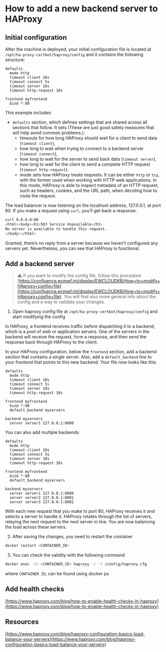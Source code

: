 # How to add a new backend server to HAProxy

## Initial configuration
After the machine is deployed, your initial configuration file is located at `/opt/ha-proxy-certbot/haproxy/config` and it contains the following structure:

```
defaults
  mode http
  timeout client 10s
  timeout connect 5s
  timeout server 10s
  timeout http-request 10s
 
frontend myfrontend
  bind *:80
```

This example includes:

* `defaults` section, which defines settings that are shared across all sections that follow. It sets (These are just good safety measures that will help avoid common problems.):
    * timeouts for how long HAProxy should wait for a client to send data (`timeout client`),
    * how long to wait when trying to connect to a backend server (`timeout connect`),
    * how long to wait for the server to send back data (`timeout server`),
    * how long to wait for the client to send a complete HTTP request (`timeout http-request`). 
    * mode sets how HAProxy treats requests. It can be either `http` or `tcp`, with the former used when working with HTTP web applications. In this mode, HAProxy is able to inspect metadata of an HTTP request, such as headers, cookies, and the URL path, when deciding how to route the request.


The load balancer is now listening on the localhost address, 127.0.0.1, at port 80. If you make a request using `curl`, you’ll get back a response:

```bash
curl 0.0.0.0:80
<html><body><h1>503 Service Unavailable</h1>
No server is available to handle this request.
</body></html>
```

Granted, there’s no reply from a server because we haven’t configured any servers yet. Nevertheless, you can see that HAProxy is functional.

## Add a backend server
> ⚠️ If you want to modify the config file, follow this procedure [https://confluence.ecmwf.int/display/EWCLOUDKB/How+to+modify+HAproxy+config+file](https://confluence.ecmwf.int/display/EWCLOUDKB/How+to+modify+HAproxy+config+file). You will find also more general info about the config and a way to validate your changes.

1. Open haproxy config file at `/opt/ha-proxy-certbot/haproxy/config` and start modifying the config

In HAProxy, a frontend receives traffic before dispatching it to a backend, which is a pool of web or application servers. One of the servers in the backend will receive the request, form a response, and then send the response back through HAProxy to the client.

In your HAProxy configuration, below the `frontend` section, add a backend section that contains a single server. Also, add a `default_backend` line to your frontend that points to this new backend. Your file now looks like this:

```
defaults
  mode http
  timeout client 10s
  timeout connect 5s
  timeout server 10s
  timeout http-request 10s
 
frontend myfrontend
  bind *:80
  default_backend myservers
 
backend myservers
  server server1 127.0.0.1:8000
```
You can also add multiple backends:
```
defaults
  mode http
  timeout client 10s
  timeout connect 5s
  timeout server 10s
  timeout http-request 10s
 
frontend myfrontend
  bind *:80
  default_backend myservers
 
backend myservers
  server server1 127.0.0.1:8000
  server server2 127.0.0.1:8001
  server server3 127.0.0.1:8002
```

With each new request that you make to port 80, HAProxy receives it and selects a server to handle it. HAProxy rotates through the list of servers, relaying the next request to the next server in line. You are now balancing the load across these servers.

2. After saving the changes, you need to restart the container

```bash
docker restart <CONTAINER_ID>
```

3. You can check the validity with the following command

```bash
docker exec -it <CONTAINER_ID> haproxy -c -f /config/haproxy.cfg
```

where `CONTAINER_ID`, can be found using docker ps

## Add health checks

[https://www.haproxy.com/blog/how-to-enable-health-checks-in-haproxy](https://www.haproxy.com/blog/how-to-enable-health-checks-in-haproxy)

## Resources

[https://www.haproxy.com/blog/haproxy-configuration-basics-load-balance-your-servers](https://www.haproxy.com/blog/haproxy-configuration-basics-load-balance-your-servers)